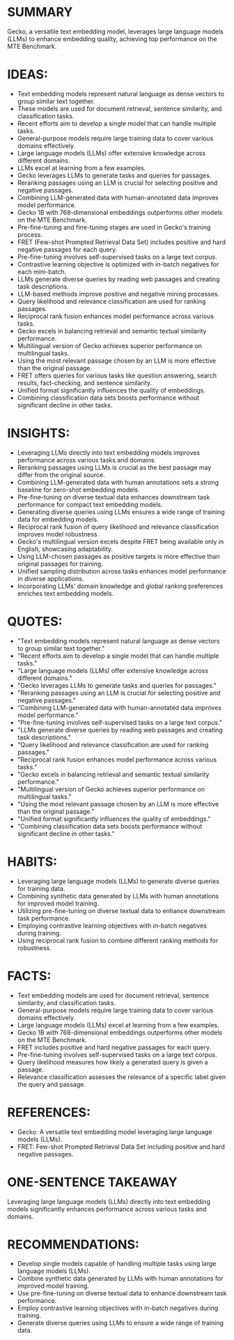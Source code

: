 # SUMMARY
Gecko, a versatile text embedding model, leverages large language models (LLMs) to enhance embedding quality, achieving top performance on the MTE Benchmark.

# IDEAS:
- Text embedding models represent natural language as dense vectors to group similar text together.
- These models are used for document retrieval, sentence similarity, and classification tasks.
- Recent efforts aim to develop a single model that can handle multiple tasks.
- General-purpose models require large training data to cover various domains effectively.
- Large language models (LLMs) offer extensive knowledge across different domains.
- LLMs excel at learning from a few examples.
- Gecko leverages LLMs to generate tasks and queries for passages.
- Reranking passages using an LLM is crucial for selecting positive and negative passages.
- Combining LLM-generated data with human-annotated data improves model performance.
- Gecko 1B with 768-dimensional embeddings outperforms other models on the MTE Benchmark.
- Pre-fine-tuning and fine-tuning stages are used in Gecko's training process.
- FRET (Few-shot Prompted Retrieval Data Set) includes positive and hard negative passages for each query.
- Pre-fine-tuning involves self-supervised tasks on a large text corpus.
- Contrastive learning objective is optimized with in-batch negatives for each mini-batch.
- LLMs generate diverse queries by reading web passages and creating task descriptions.
- LLM-based methods improve positive and negative mining processes.
- Query likelihood and relevance classification are used for ranking passages.
- Reciprocal rank fusion enhances model performance across various tasks.
- Gecko excels in balancing retrieval and semantic textual similarity performance.
- Multilingual version of Gecko achieves superior performance on multilingual tasks.
- Using the most relevant passage chosen by an LLM is more effective than the original passage.
- FRET offers queries for various tasks like question answering, search results, fact-checking, and sentence similarity.
- Unified format significantly influences the quality of embeddings.
- Combining classification data sets boosts performance without significant decline in other tasks.

# INSIGHTS:
- Leveraging LLMs directly into text embedding models improves performance across various tasks and domains.
- Reranking passages using LLMs is crucial as the best passage may differ from the original source.
- Combining LLM-generated data with human annotations sets a strong baseline for zero-shot embedding models.
- Pre-fine-tuning on diverse textual data enhances downstream task performance for compact text embedding models.
- Generating diverse queries using LLMs ensures a wide range of training data for embedding models.
- Reciprocal rank fusion of query likelihood and relevance classification improves model robustness.
- Gecko's multilingual version excels despite FRET being available only in English, showcasing adaptability.
- Using LLM-chosen passages as positive targets is more effective than original passages for training.
- Unified sampling distribution across tasks enhances model performance in diverse applications.
- Incorporating LLMs' domain knowledge and global ranking preferences enriches text embedding models.

# QUOTES:
- "Text embedding models represent natural language as dense vectors to group similar text together."
- "Recent efforts aim to develop a single model that can handle multiple tasks."
- "Large language models (LLMs) offer extensive knowledge across different domains."
- "Gecko leverages LLMs to generate tasks and queries for passages."
- "Reranking passages using an LLM is crucial for selecting positive and negative passages."
- "Combining LLM-generated data with human-annotated data improves model performance."
- "Pre-fine-tuning involves self-supervised tasks on a large text corpus."
- "LLMs generate diverse queries by reading web passages and creating task descriptions."
- "Query likelihood and relevance classification are used for ranking passages."
- "Reciprocal rank fusion enhances model performance across various tasks."
- "Gecko excels in balancing retrieval and semantic textual similarity performance."
- "Multilingual version of Gecko achieves superior performance on multilingual tasks."
- "Using the most relevant passage chosen by an LLM is more effective than the original passage."
- "Unified format significantly influences the quality of embeddings."
- "Combining classification data sets boosts performance without significant decline in other tasks."

# HABITS:
- Leveraging large language models (LLMs) to generate diverse queries for training data.
- Combining synthetic data generated by LLMs with human annotations for improved model training.
- Utilizing pre-fine-tuning on diverse textual data to enhance downstream task performance.
- Employing contrastive learning objectives with in-batch negatives during training.
- Using reciprocal rank fusion to combine different ranking methods for robustness.

# FACTS:
- Text embedding models are used for document retrieval, sentence similarity, and classification tasks.
- General-purpose models require large training data to cover various domains effectively.
- Large language models (LLMs) excel at learning from a few examples.
- Gecko 1B with 768-dimensional embeddings outperforms other models on the MTE Benchmark.
- FRET includes positive and hard negative passages for each query.
- Pre-fine-tuning involves self-supervised tasks on a large text corpus.
- Query likelihood measures how likely a generated query is given a passage.
- Relevance classification assesses the relevance of a specific label given the query and passage.

# REFERENCES:
- Gecko: A versatile text embedding model leveraging large language models (LLMs).
- FRET: Few-shot Prompted Retrieval Data Set including positive and hard negative passages.

# ONE-SENTENCE TAKEAWAY
Leveraging large language models (LLMs) directly into text embedding models significantly enhances performance across various tasks and domains.

# RECOMMENDATIONS:
- Develop single models capable of handling multiple tasks using large language models (LLMs).
- Combine synthetic data generated by LLMs with human annotations for improved model training.
- Use pre-fine-tuning on diverse textual data to enhance downstream task performance.
- Employ contrastive learning objectives with in-batch negatives during training.
- Generate diverse queries using LLMs to ensure a wide range of training data.